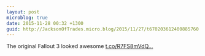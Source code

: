 ```yaml
---
layout: post
microblog: true
date: 2015-11-28 00:32 +1300
guid: http://JacksonOfTrades.micro.blog/2015/11/27/t670203612400885760.html
---
```

The original Fallout 3 looked awesome [t.co/R7FS8mVdQ...](https://t.co/R7FS8mVdQR)
